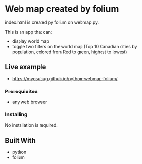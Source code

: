 # Web map created by folium

index.html is created py folium on webmap.py.

This is an app that can:

* display world map
* toggle two filters on the world map (Top 10 Canadian cities by population, colored from Red to green, highest to lowest)

## Live example

* https://myosubug.github.io/python-webmap-folium/

### Prerequisites

* any web browser

### Installing

No installation is required.

## Built With

* python
* folium



